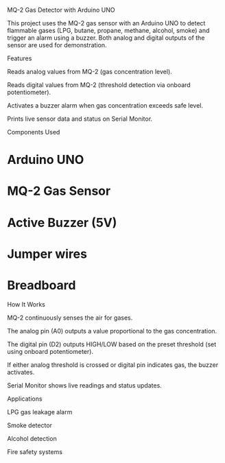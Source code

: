 MQ-2 Gas Detector with Arduino UNO

This project uses the MQ-2 gas sensor with an Arduino UNO to detect flammable gases (LPG, butane, propane, methane, alcohol, smoke) and trigger an alarm using a buzzer. Both analog and digital outputs of the sensor are used for demonstration.

Features

Reads analog values from MQ-2 (gas concentration level).

Reads digital values from MQ-2 (threshold detection via onboard potentiometer).

Activates a buzzer alarm when gas concentration exceeds safe level.

Prints live sensor data and status on Serial Monitor.

Components Used

# Arduino UNO

# MQ-2 Gas Sensor

# Active Buzzer (5V)

# Jumper wires

# Breadboard

How It Works

MQ-2 continuously senses the air for gases.

The analog pin (A0) outputs a value proportional to the gas concentration.

The digital pin (D2) outputs HIGH/LOW based on the preset threshold (set using onboard potentiometer).

If either analog threshold is crossed or digital pin indicates gas, the buzzer activates.

Serial Monitor shows live readings and status updates.

Applications

LPG gas leakage alarm

Smoke detector

Alcohol detection

Fire safety systems
